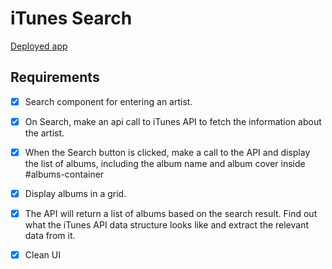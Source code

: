 # iTunes Search
[Deployed app](https://oldbay.herokuapp.com/)

## Requirements

- [x] Search component for entering an artist.

- [x] On Search, make an api call to iTunes API to fetch the information about the artist.

- [x] When the Search button is clicked, make a call to the API and display the list of albums, including the album name and album cover inside #albums-container

- [x] Display albums in a grid.

- [x] The API will return a list of albums based on the search result. Find out what the iTunes API data structure looks like and extract the relevant data from it.

- [x] Clean UI
